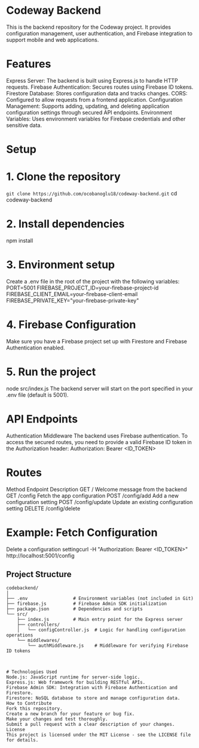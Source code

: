 # Codeway Backend
This is the backend repository for the Codeway project. It provides configuration management, user authentication, and Firebase integration to support mobile and web applications.

# Features
Express Server: The backend is built using Express.js to handle HTTP requests.
Firebase Authentication: Secures routes using Firebase ID tokens.
Firestore Database: Stores configuration data and tracks changes.
CORS: Configured to allow requests from a frontend application.
Configuration Management: Supports adding, updating, and deleting application configuration settings through secured API endpoints.
Environment Variables: Uses environment variables for Firebase credentials and other sensitive data.


# Setup
# 1. Clone the repository
`git clone https://github.com/ocobanoglu18/codeway-backend.git`
cd codeway-backend

# 2. Install dependencies
npm install

# 3. Environment setup
Create a .env file in the root of the project with the following variables:
PORT=5001
FIREBASE_PROJECT_ID=your-firebase-project-id
FIREBASE_CLIENT_EMAIL=your-firebase-client-email
FIREBASE_PRIVATE_KEY="your-firebase-private-key"

# 4. Firebase Configuration
Make sure you have a Firebase project set up with Firestore and Firebase Authentication enabled.

# 5. Run the project
node src/index.js
The backend server will start on the port specified in your .env file (default is 5001).


# API Endpoints
Authentication Middleware
The backend uses Firebase authentication. To access the secured routes, you need to provide a valid Firebase ID token in the Authorization header:
Authorization: Bearer <ID_TOKEN>


# Routes
Method	Endpoint	Description
GET	/	Welcome message from the backend
GET	/config	Fetch the app configuration
POST	/config/add	Add a new configuration setting
POST	/config/update	Update an existing configuration setting
DELETE	/config/delete	

# Example: Fetch Configuration
Delete a configuration settingcurl -H "Authorization: Bearer <ID_TOKEN>" http://localhost:5001/config

## Project Structure

```plaintext
codebackend/
│
├── .env                 # Environment variables (not included in Git)
├── firebase.js          # Firebase Admin SDK initialization
├── package.json         # Dependencies and scripts
└── src/
    ├── index.js         # Main entry point for the Express server
    ├── controllers/
    │   └── configController.js  # Logic for handling configuration operations
    └── middlewares/
        └── authMiddleware.js    # Middleware for verifying Firebase ID tokens



# Technologies Used
Node.js: JavaScript runtime for server-side logic.
Express.js: Web framework for building RESTful APIs.
Firebase Admin SDK: Integration with Firebase Authentication and Firestore.
Firestore: NoSQL database to store and manage configuration data.
How to Contribute
Fork this repository.
Create a new branch for your feature or bug fix.
Make your changes and test thoroughly.
Submit a pull request with a clear description of your changes.
License
This project is licensed under the MIT License - see the LICENSE file for details.

